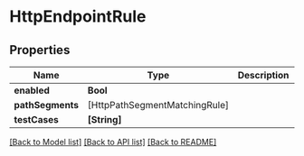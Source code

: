 # HttpEndpointRule

## Properties
Name | Type | Description | Notes
------------ | ------------- | ------------- | -------------
**enabled** | **Bool** |  | [optional] 
**pathSegments** | [HttpPathSegmentMatchingRule] |  | 
**testCases** | **[String]** |  | [optional] 

[[Back to Model list]](../README.md#documentation-for-models) [[Back to API list]](../README.md#documentation-for-api-endpoints) [[Back to README]](../README.md)


